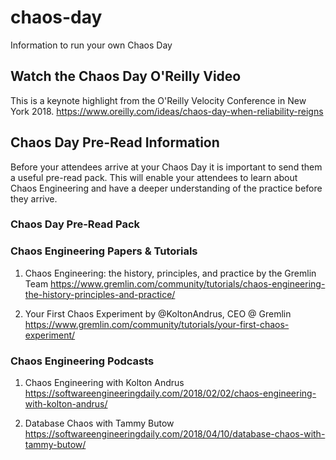 # chaos-day
Information to run your own Chaos Day

## Watch the Chaos Day O'Reilly Video
This is a keynote highlight from the O'Reilly Velocity Conference in New York 2018. 
https://www.oreilly.com/ideas/chaos-day-when-reliability-reigns

## Chaos Day Pre-Read Information

Before your attendees arrive at your Chaos Day it is important to send them a useful pre-read pack. 
This will enable your attendees to learn about Chaos Engineering and have a deeper understanding of the practice before they arrive. 

### Chaos Day Pre-Read Pack

### Chaos Engineering Papers & Tutorials

1. Chaos Engineering: the history, principles, and practice by the Gremlin Team
https://www.gremlin.com/community/tutorials/chaos-engineering-the-history-principles-and-practice/

2. Your First Chaos Experiment by @KoltonAndrus, CEO @ Gremlin
https://www.gremlin.com/community/tutorials/your-first-chaos-experiment/


### Chaos Engineering Podcasts

1. Chaos Engineering with Kolton Andrus
https://softwareengineeringdaily.com/2018/02/02/chaos-engineering-with-kolton-andrus/

2. Database Chaos with Tammy Butow
https://softwareengineeringdaily.com/2018/04/10/database-chaos-with-tammy-butow/
